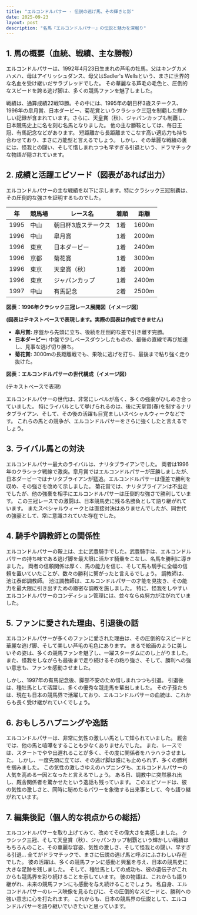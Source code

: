 ```yaml
---
title: "エルコンドルパサー - 伝説の逃げ馬、その輝きと影"
date: 2025-09-23
layout: post
description: "名馬『エルコンドルパサー』の伝説と魅力を深堀り"
---
```


## 1. 馬の概要（血統、戦績、主な勝鞍）

エルコンドルパサーは、1992年4月23日生まれの芦毛の牡馬。父はキングカメハメハ、母はアイリッシュダンス、母父はSadler's Wellsという、まさに世界的な名血を受け継いだサラブレッドでした。  その華麗なる芦毛の毛色と、圧倒的なスピードを誇る逃げ脚は、多くの競馬ファンを魅了しました。

戦績は、通算成績22戦13勝。その中には、1995年の朝日杯3歳ステークス、1996年の皐月賞、日本ダービー、菊花賞というクラシック三冠を制覇した輝かしい記録が含まれています。さらに、天皇賞（秋）、ジャパンカップも制覇し、日本競馬史上に名を刻む名馬となりました。  他の主な勝鞍としては、毎日王冠、有馬記念などがあります。  短距離から長距離までこなす高い適応力も持ち合わせており、まさに万能型と言えるでしょう。  しかし、その華麗な戦績の裏には、怪我との闘い、そして惜しまれつつも早すぎる引退という、ドラマチックな物語が隠されています。


## 2. 成績と活躍エピソード（図表があれば出力）

エルコンドルパサーの主な戦績を以下に示します。特にクラシック三冠制覇は、その圧倒的な強さを証明するものでした。

| 年 | 競馬場 | レース名 | 着順 | 距離 |
|---|---|---|---|---|
| 1995 | 中山 | 朝日杯3歳ステークス | 1着 | 1600m |
| 1996 | 中山 | 皐月賞 | 1着 | 2000m |
| 1996 | 東京 | 日本ダービー | 1着 | 2400m |
| 1996 | 京都 | 菊花賞 | 1着 | 3000m |
| 1996 | 東京 | 天皇賞（秋） | 1着 | 2000m |
| 1996 | 東京 | ジャパンカップ | 1着 | 2400m |
| 1997 | 中山 | 有馬記念 | 2着 | 2500m |


**図表：1996年クラシック三冠レース展開図（イメージ図）**

**(図表はテキストベースで表現します。実際の図表は作成できません)**

* **皐月賞:** 序盤から先頭に立ち、後続を圧倒的な差で引き離す完勝。
* **日本ダービー:** 中盤で少しペースダウンしたものの、最後の直線で再び加速し、見事な逃げ切り勝ち。
* **菊花賞:**  3000mの長距離戦でも、果敢に逃げを打ち、最後まで粘り強く走り抜けた。


**図表：エルコンドルパサーの世代構成（イメージ図）**

(テキストベースで表現)

エルコンドルパサーの世代は、非常にレベルが高く、多くの強豪がひしめき合っていました。  特にライバルとして挙げられるのは、後に天皇賞(春)を制するナリタブライアン、そして、その後の活躍も目覚ましいスペシャルウィークなどです。 これらの馬との競争が、エルコンドルパサーをさらに強くしたと言えるでしょう。


## 3. ライバル馬との対決

エルコンドルパサー最大のライバルは、ナリタブライアンでした。  両者は1996年のクラシック戦線で激突。皐月賞ではエルコンドルパサーが圧勝しましたが、日本ダービーではナリタブライアンが猛追。エルコンドルパサーは僅差で勝利を収め、その強さを改めて示しました。  菊花賞では、ナリタブライアンは不出走でしたが、他の強豪を相手にエルコンドルパサーは圧倒的な強さで勝利しています。  この三冠レースでの激闘は、日本競馬史に残る名勝負として語り継がれています。  またスペシャルウィークとは直接対決はありませんでしたが、同世代の強豪として、常に意識されていた存在でした。


## 4. 騎手や調教師との関係性

エルコンドルパサーの鞍上は、主に武豊騎手でした。武豊騎手は、エルコンドルパサーの持ち味である逃げ脚を最大限に活かす騎乗をこなし、名馬を勝利に導きました。  両者の信頼関係は厚く、馬の能力を信じ、そして馬も騎手に全幅の信頼を置いていたことが、数々の勝利に繋がったと言えるでしょう。  調教師は、池江泰郎調教師。  池江調教師は、エルコンドルパサーの才能を見抜き、その能力を最大限に引き出すための緻密な調教を施しました。  特に、怪我をしやすいエルコンドルパサーのコンディション管理には、並々ならぬ努力が注がれていました。


## 5. ファンに愛された理由、引退後の話

エルコンドルパサーが多くのファンに愛された理由は、その圧倒的なスピードと華麗な逃げ脚、そして美しい芦毛の毛色にあります。  まるで絵画のように美しいその姿は、多くの競馬ファンを魅了し、一躍スターダムにのし上がりました。  また、怪我をしながらも最後まで走り続けるその粘り強さ、そして、勝利への強い意志も、ファンを感動させました。

しかし、1997年の有馬記念後、脚部不安のため惜しまれつつも引退。  引退後は、種牡馬として活躍し、多くの優秀な競走馬を輩出しました。  その子孫たちは、現在も日本の競馬界で活躍しており、エルコンドルパサーの血統は、これからも長く受け継がれていくでしょう。


## 6. おもしろハプニングや逸話

エルコンドルパサーは、非常に気性の激しい馬として知られていました。  厩舎では、他の馬と喧嘩をすることも少なくありませんでした。  また、レースでは、スタートでやや出遅れることが多く、その度に関係者をハラハラさせました。  しかし、一度先頭に立てば、その逃げ脚は誰にも止められず、多くの勝利を掴みました。  この気性の激しさゆえのハプニングも、エルコンドルパサーの人気を高める一因となったと言えるでしょう。  ある日、調教中に突然暴れ出し、厩舎関係者を驚かせたという逸話も残っています。  このエピソードは、彼の気性の激しさと、同時に秘めたるパワーを象徴する出来事として、今も語り継がれています。


## 7. 編集後記（個人的な視点からの総括）

エルコンドルパサーを取り上げてみて、改めてその偉大さを実感しました。  クラシック三冠、そして天皇賞（秋）、ジャパンカップ制覇という輝かしい戦績はもちろんのこと、その華麗な容姿、気性の激しさ、そして怪我との闘い、早すぎる引退…  全てがドラマチックで、まさに伝説の逃げ馬と呼ぶにふさわしい存在でした。  彼の活躍は、多くの競馬ファンに感動と興奮を与え、日本の競馬史に大きな足跡を残しました。  そして、種牡馬としての成功も、彼の遺伝子がこれからも競馬界を彩り続けることを示しています。  彼の物語は、これからも語り継がれ、未来の競馬ファンにも感動を与え続けることでしょう。  私自身、エルコンドルパサーのレース映像を見るたびに、その圧倒的なスピードと、勝利への強い意志に心を打たれます。  これからも、日本の競馬界の伝説として、エルコンドルパサーを語り継いでいきたいと思っています。
